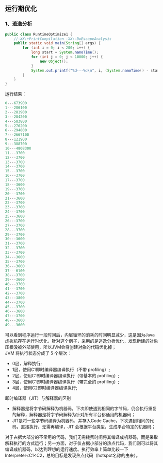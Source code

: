 ## 运行期优化
### 1、逃逸分析
```java
public class RuntimeOptimize1 {
    //-XX:+PrintCompilation -XX:-DoEscapeAnalysis
    public static void main(String[] args) {
        for (int i = 0; i < 200; i++) {
            long start = System.nanoTime();
            for (int j = 0; j < 10000; j++) {
                new Object();
            }
            System.out.printf("%d---%d\n", i, (System.nanoTime() - start));
        }
    }
}
```
运行结果：
```java
0---673900
1---286100
2---281900
3---284200
4---583800
5---276200
6---294800
7---2667100
8---121900
9---388700
10---4808300
11---3700
12---3700
13---3700
14---3700
15---3700
16---3700
17---3700
18---3600
19---3700
20---3700
21---3600
22---3700
23---3700
24---3700
25---3600
26---3700
27---3700
28---3700
29---3700
30---3600
31---3700
32---3700
33---3700
34---3600
35---3700
36---3600
37---6100
38---3700
39---3600
40---3700
41---3700
42---3700
43---3800
44---3700
45---3700
46---3600
47---3700
48---3600
49---3600
```
可以看到程序运行一段时间后，内层循环的消耗的时间明显减少，这是因为Java虚拟机存在运行时优化，针对这个例子，采用的是逃逸分析优化，发现新建的对象压根没被外部使用，所以JVM会将创建对象的代码优化掉；<br/>
JVM 将执行状态分成了 5 个层次：
+ 0层，解释执行;
+ 1层，使用C1即时编译器编译执行（不带 profiling）;
+ 2层，使用C1即时编译器编译执行（带基本的 profiling）;
+ 3层，使用C1即时编译器编译执行（带完全的 profiling）;
+ 4层，使用C2即时编译器编译执行;

即时编译器（JIT）与解释器的区别
+ 解释器是将字节码解释为机器码，下次即使遇到相同的字节码，仍会执行重复的解释，解释器是将字节码解释为针对所有平台都通用的机器码；
+ JIT是将一些字节码编译为机器码，并存入Code Cache，下次遇到相同的代码，直接执行，无需再编译，JIT 会根据平台类型，生成平台特定的机器码；

对于占据大部分的不常用的代码，我们无需耗费时间将其编译成机器码，而是采取解释执行的方式运行；另一方面，对于仅占据小部分的热点代码，我们则可以将其编译成机器码，以达到理想的运行速度。执行效率上简单比较一下 Interpreter<C1<C2，总的目标是发现热点代码（hotspot名称的由来）。